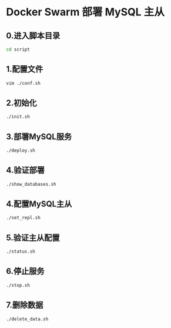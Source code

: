 # Docker Swarm 部署 MySQL 主从

## 0.进入脚本目录
```bash
cd script
```

## 1.配置文件
```bash
vim ./conf.sh
```


## 2.初始化
```bash
./init.sh
```

## 3.部署MySQL服务
```bash
./deploy.sh
```

## 4.验证部署
```bash
./show_databases.sh
```

## 4.配置MySQL主从
```bash
./set_repl.sh
```

## 5.验证主从配置
```bash
./status.sh
```

## 6.停止服务
```bash
./stop.sh
```

## 7.删除数据
```bash
./delete_data.sh
```
